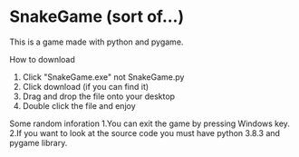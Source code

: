 # SnakeGame (sort of...)
This is a game made with python and pygame.

How to download 
  1. Click "SnakeGame.exe" not SnakeGame.py
  2. Click download (if you can find it)
  3. Drag and drop the file onto your desktop
  4. Double click the file and enjoy

Some random inforation
  1.You can exit the game by pressing Windows key.
  2.If you want to look at the source code you must have python 3.8.3 and pygame library.
